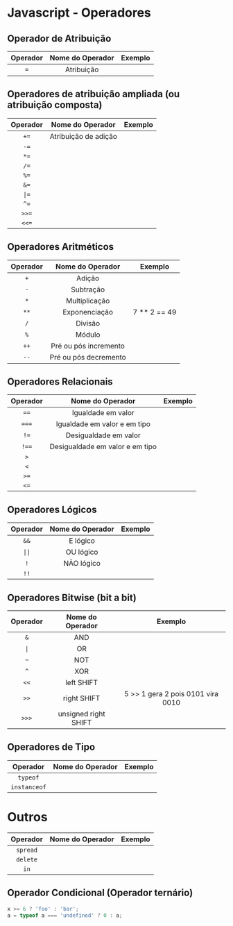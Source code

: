 # Javascript - Operadores

## Operador de Atribuição  

| Operador 	| Nome do Operador 	| Exemplo 	|
| :---: 	| :---: 			| :---: 	|
|```=```	| Atribuição 		| 			|



## Operadores de atribuição ampliada (ou atribuição composta)  

| Operador 	| Nome do Operador 	| Exemplo 	|
| :---: 	| :---: 			| :---: 	|
| ```+=```	|	Atribuição de adição |			|
| ```-=```	|					|			|
| ```*=```	|					|			|
| ```/=```	|					|			|
| ```%=```	|					|			|
| ```&=``` 	|					|			|
| ```\|=```	|					|			|
| ```^=```	|					|			|
| ```>>=```	|					|			|
| ```<<=```	|					|			|

## Operadores Aritméticos 

| Operador 	| Nome do Operador 	| Exemplo 	|
| :---: 	| :---: 			| :---: 	|
| ```+```	| Adição|			|
| ```-```	| Subtração |			|
| ```*```	| Multiplicação |			|
| ```**```  | Exponenciação |7 ** 2 == 49 |
| ```/```   | Divisão |			|
| ```%```   | Módulo |			|
| ```++```  | Pré ou pós incremento |			|
| ```--```  | Pré ou pós decremento |			|

## Operadores Relacionais  

| Operador 	| Nome do Operador 	| Exemplo 	|
| :---: 	| :---: 			| :---: 	|
| ```==```  | Igualdade em valor|			| 
| ```===``` | Igualdade em valor e em tipo	|			| 
| ```!=```  |	Desigualdade em valor |			|
| ```!==``` | Desigualdade em valor e em tipo |			|
| ```>```	|					|			|
| ```<```	|					|			|
| ```>=```	|					|			|
| ```<=```	|					|			|

## Operadores Lógicos    

| Operador 	| Nome do Operador 	| Exemplo 	|
| :---: 	| :---: 			| :---: 	|
| ```&&```  | E lógico					|			| 
| ```\|\|```| OU lógico					|			| 
| ```!```   | NÃO lógico					|			| 
| ```!!```  |					|			| 

## Operadores Bitwise (bit a bit)   

| Operador 	| Nome do Operador 	| Exemplo 	|
| :---: 	| :---: 			| :---: 	|
| ```&```   | AND					|			| 
| ```\|```  | OR					|			|
| ```~```   | NOT				|			|
| ```^```   | XOR					|			|
| ```<<```  |	left SHIFT				|			|
| ```>>```  |	right SHIFT				|	5 >> 1 gera 2 pois 0101 vira 0010 		|
| ```>>>```  |	unsigned right SHIFT				|			|


## Operadores de Tipo

| Operador 			| Nome do Operador 	| Exemplo 	|
| :---: 			| :---: 			| :---: 	|
| ```typeof```		|					|			|
| ```instanceof```	|					|			|

# Outros

| Operador 			| Nome do Operador 	| Exemplo 	|
| :---: 			| :---: 			| :---: 	|
| ```spread```		|					|			|
| ```delete```		|					|			|
| ```in```			|					|			|

## Operador Condicional (Operador ternário)

~~~javascript
x >= 6 ? 'foo' : 'bar';
a = typeof a === 'undefined' ? 0 : a;
~~~
